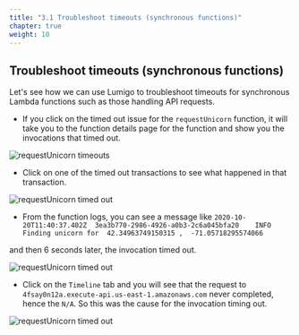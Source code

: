 ```yaml
---
title: "3.1 Troubleshoot timeouts (synchronous functions)"
chapter: true
weight: 10
---
```


## Troubleshoot timeouts (synchronous functions)

Let's see how we can use Lumigo to troubleshoot timeouts for synchronous Lambda functions such as those handling API requests.

* If you click on the timed out issue for the `requestUnicorn` function, it will take you to the function details page for the function and show you the invocations that timed out.

![requestUnicorn timeouts](/images/mod03-lumigo-requestUnicorn-timeouts.png)

* Click on one of the timed out transactions to see what happened in that transaction.

![requestUnicorn timed out](/images/mod03-lumigo-requestUnicorn-timeout-transaction.png)

* From the function logs, you can see a message like `2020-10-20T11:40:37.402Z	3ea3b770-2986-4926-a0b3-2c6a045bfa20	INFO	Finding unicorn for  42.34963749150315 ,  -71.05718295574066`

and then 6 seconds later, the invocation timed out.

![requestUnicorn timed out](/images/mod03-lumigo-requestUnicorn-timeout-transaction-log.png)

* Click on the `Timeline` tab and you will see that the request to `4fsay0n12a.execute-api.us-east-1.amazonaws.com` never completed, hence the `N/A`. So this was the cause for the invocation timing out.

![requestUnicorn timed out](/images/mod03-lumigo-requestUnicorn-timeout-transaction-timeline.png)
